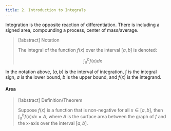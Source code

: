 ```yaml
---
title: 2. Introduction to Integrals
---
```


Integration is the opposite reaction of differentiation. There is including a signed area, compounding a process, center of mass/average.
> [!abstract] Notation
> 
> The integral of the function $f(x)$ over the interval $[a, b]$ is denoted:
> 
> $$\int_{a}^{b}f(x)dx$$

In the notation above, $[a, b]$ is the interval of integration, $\int$ is the integral sign, $a$ is the lower bound, $b$ is the upper bound, and $f(x)$ is the integrand.

#### Area
> [!abstract] Definition/Theorem
> 
> Suppose $f(x)$ is a function that is non-negative for all $x \in [a, b]$, then $\int_{a}^b f(x)dx = A$, where $A$ is the surface area between the graph of $f$ and the x-axis over the interval $[a, b]$.

